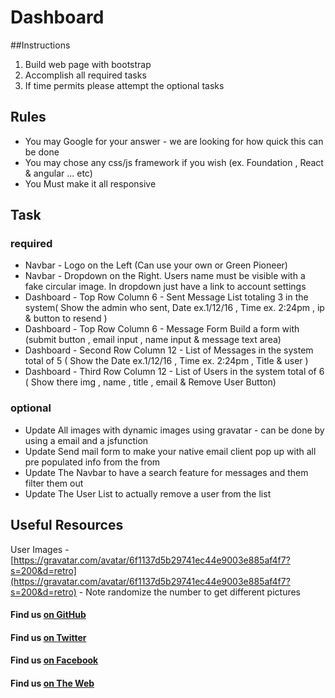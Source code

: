 # Dashboard

##Instructions

1. Build web page with bootstrap
2. Accomplish all  required tasks
3. If time permits please attempt the optional tasks

## Rules
* You may Google for your answer - we are looking for how quick this can be done
* You may chose any css/js framework if you wish (ex. Foundation , React & angular ... etc)
* You Must make it all responsive

## Task
	
### required

* Navbar - Logo on the Left (Can use your own or Green Pioneer)
* Navbar - Dropdown on the Right. Users name must be visible with a fake circular image. In dropdown just have a link to account settings
* Dashboard - Top Row Column 6 - Sent Message List totaling 3 in the system( Show the admin who sent,  Date ex.1/12/16 , Time ex. 2:24pm , ip & button to resend )
* Dashboard - Top Row Column 6 - Message Form Build a form with (submit button , email input , name input & message text area)
* Dashboard - Second Row Column 12 - List of Messages in the system total of 5 ( Show the Date ex.1/12/16 , Time ex. 2:24pm , Title & user )
* Dashboard - Third Row Column 12 - List of Users in the system total of 6 ( Show there img , name , title , email & Remove User Button)

### optional

* Update All images with dynamic images using gravatar - can be done by using a email and a jsfunction 
* Update Send mail form to make your native email client pop up with all pre populated info from the from
* Update The Navbar to have a search feature for messages and them filter them out
* Update The User List to actually remove a user from the list


## Useful Resources

User Images - [https://gravatar.com/avatar/6f1137d5b29741ec44e9003e885af4f7?s=200&d=retro](https://gravatar.com/avatar/6f1137d5b29741ec44e9003e885af4f7?s=200&d=retro)  - Note randomize the number to get different pictures

#### Find us [on GitHub](https://github.com/greenpioneersolutions)
#### Find us [on Twitter](https://twitter.com/greenpioneerdev)
#### Find us [on Facebook](https://www.facebook.com/Green-Pioneer-Solutions-1023752974341910)
#### Find us [on The Web](http://greenpioneersolutions.com/)